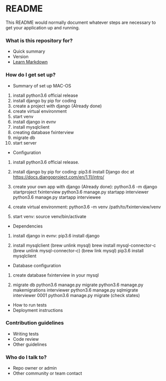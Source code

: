 # README #

This README would normally document whatever steps are necessary to get your application up and running.

### What is this repository for? ###

* Quick summary
* Version
* [Learn Markdown](https://bitbucket.org/tutorials/markdowndemo)

### How do I get set up? ###

* Summary of set up
MAC-OS
1. install python3.6 official release
2. install django by pip for coding
3. create a project with django (Already done)
4. create virtual environment
5. start venv
6. install django in evnv
7. install mysqlclient
8. creating database fxinterview
9. migrate db
10. start server


* Configuration
1. install python3.6 official release.

2. install django by pip for coding:
pip3.6 install Django
doc at https://docs.djangoproject.com/en/1.11/intro/

3. create your own app with django (Already done):
python3.6 -m django startproject fxinterview
python3.6 manage.py startapp interviewer
python3.6 manage.py startapp interviewee

4. create virtual environment:
python3.6 -m venv /path/to/fxinterview/venv
5. start venv:
source venv/bin/activate

* Dependencies
1. install django in evnv:
pip3.6 install django

2. install mysqlclient
(brew unlink mysql)
brew install mysql-connector-c
(brew unlink mysql-connector-c)
(brew link mysql)
pip3.6 install mysqlclient


* Database configuration
1. create database fxinterview in your mysql

2. migrate db
python3.6 manage.py migrate
python3.6 manage.py makemigrations interviewer
python3.6 manage.py sqlmigrate interviewer 0001
python3.6 manage.py migrate (check states)

* How to run tests
* Deployment instructions

### Contribution guidelines ###

* Writing tests
* Code review
* Other guidelines

### Who do I talk to? ###

* Repo owner or admin
* Other community or team contact